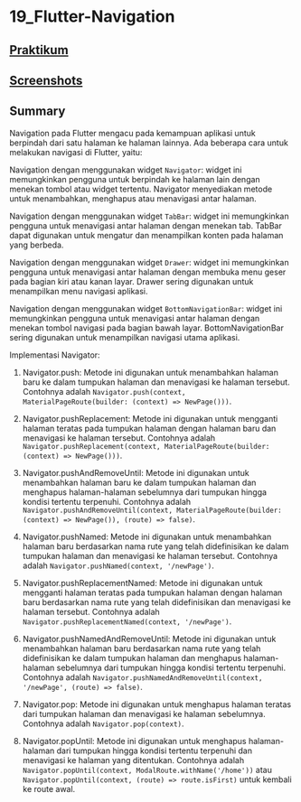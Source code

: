 # 19_Flutter-Navigation

## [Praktikum](https://github.com/fauzan2720/flutter_Fauzan-Abdillah/tree/main/17_Assets/praktikum)

## [Screenshots](https://github.com/fauzan2720/flutter_Fauzan-Abdillah/tree/main/17_Assets/screenshots)

## Summary

Navigation pada Flutter mengacu pada kemampuan aplikasi untuk berpindah dari satu halaman ke halaman lainnya. Ada beberapa cara untuk melakukan navigasi di Flutter, yaitu:

Navigation dengan menggunakan widget ``Navigator``: widget ini memungkinkan pengguna untuk berpindah ke halaman lain dengan menekan tombol atau widget tertentu. Navigator menyediakan metode untuk menambahkan, menghapus atau menavigasi antar halaman.

Navigation dengan menggunakan widget ``TabBar``: widget ini memungkinkan pengguna untuk menavigasi antar halaman dengan menekan tab. TabBar dapat digunakan untuk mengatur dan menampilkan konten pada halaman yang berbeda.

Navigation dengan menggunakan widget ``Drawer``: widget ini memungkinkan pengguna untuk menavigasi antar halaman dengan membuka menu geser pada bagian kiri atau kanan layar. Drawer sering digunakan untuk menampilkan menu navigasi aplikasi.

Navigation dengan menggunakan widget ``BottomNavigationBar``: widget ini memungkinkan pengguna untuk menavigasi antar halaman dengan menekan tombol navigasi pada bagian bawah layar. BottomNavigationBar sering digunakan untuk menampilkan navigasi utama aplikasi.

Implementasi Navigator:

1. Navigator.push: Metode ini digunakan untuk menambahkan halaman baru ke dalam tumpukan halaman dan menavigasi ke halaman tersebut. Contohnya adalah ``Navigator.push(context, MaterialPageRoute(builder: (context) => NewPage()))``.

2. Navigator.pushReplacement: Metode ini digunakan untuk mengganti halaman teratas pada tumpukan halaman dengan halaman baru dan menavigasi ke halaman tersebut. Contohnya adalah ``Navigator.pushReplacement(context, MaterialPageRoute(builder: (context) => NewPage()))``.

3. Navigator.pushAndRemoveUntil: Metode ini digunakan untuk menambahkan halaman baru ke dalam tumpukan halaman dan menghapus halaman-halaman sebelumnya dari tumpukan hingga kondisi tertentu terpenuhi. Contohnya adalah ``Navigator.pushAndRemoveUntil(context, MaterialPageRoute(builder: (context) => NewPage()), (route) => false)``.

4. Navigator.pushNamed: Metode ini digunakan untuk menambahkan halaman baru berdasarkan nama rute yang telah didefinisikan ke dalam tumpukan halaman dan menavigasi ke halaman tersebut. Contohnya adalah ``Navigator.pushNamed(context, '/newPage')``.

5. Navigator.pushReplacementNamed: Metode ini digunakan untuk mengganti halaman teratas pada tumpukan halaman dengan halaman baru berdasarkan nama rute yang telah didefinisikan dan menavigasi ke halaman tersebut. Contohnya adalah ``Navigator.pushReplacementNamed(context, '/newPage')``.

6. Navigator.pushNamedAndRemoveUntil: Metode ini digunakan untuk menambahkan halaman baru berdasarkan nama rute yang telah didefinisikan ke dalam tumpukan halaman dan menghapus halaman-halaman sebelumnya dari tumpukan hingga kondisi tertentu terpenuhi. Contohnya adalah ``Navigator.pushNamedAndRemoveUntil(context, '/newPage', (route) => false)``.

7. Navigator.pop: Metode ini digunakan untuk menghapus halaman teratas dari tumpukan halaman dan menavigasi ke halaman sebelumnya. Contohnya adalah ``Navigator.pop(context)``.

8. Navigator.popUntil: Metode ini digunakan untuk menghapus halaman-halaman dari tumpukan hingga kondisi tertentu terpenuhi dan menavigasi ke halaman yang ditentukan. Contohnya adalah ``Navigator.popUntil(context, ModalRoute.withName('/home'))`` atau ``Navigator.popUntil(context, (route) => route.isFirst)`` untuk kembali ke route awal.
